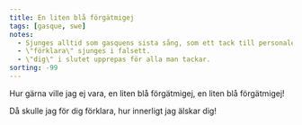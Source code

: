 ```yaml
---
title: En liten blå förgätmigej
tags: [gasque, swe]
notes:
  - Sjunges alltid som gasquens sista sång, som ett tack till personalen.
  - \"förklara\" sjunges i falsett.
  - \"dig\" i slutet upprepas för alla man tackar.
sorting: -99
---
```


Hur gärna ville jag ej vara,
en liten blå förgätmigej,
en liten blå förgätmigej!

Då skulle jag för dig förklara,
hur innerligt jag älskar dig!
